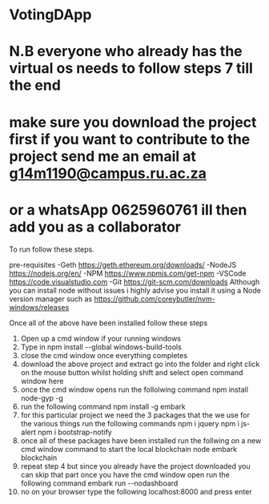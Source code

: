 # VotingDApp
# N.B everyone who already has the virtual os needs to follow steps 7 till the end
# make sure you download the project first if you want to contribute to the project send me an email at g14m1190@campus.ru.ac.za
# or a whatsApp 0625960761 ill then add you as a collaborator


To run follow these steps.

pre-requisites
-Geth https://geth.ethereum.org/downloads/
-NodeJS https://nodejs.org/en/
-NPM  https://www.npmjs.com/get-npm
-VSCode https://code.visualstudio.com
-Git https://git-scm.com/downloads 
Although you can install node without issues i highly advise you install it using a Node version manager such as https://github.com/coreybutler/nvm-windows/releases

Once all of the above have been installed follow these steps

1. Open up a cmd window if your running windows 
2. Type in npm install --global windows-build-tools
3. close the cmd window once everything completes
4. download the above project and extract go into the folder and right click on the mouse button whilst holding shift and select open command window here
5. once the cmd window opens run the follolwing command npm install node-gyp -g
6. run the following command  npm install -g embark
7. for this particular project we need the 3 packages that the we use for the various things 
 run the following commands
 npm i jquery
 npm i js-alert
 npm i bootstrap-notify
 8. once all of these packages have been installed run the follwing  on a new cmd window command to start the local blockchain node
  embark blockchain
 9. repeat step 4 but since you already have the project downloaded you can skip that part
 once you have the cmd window open run the following command
 embark run --nodashboard
 10. no on your browser type the following
 localhost:8000 
 and press enter 
 
 

